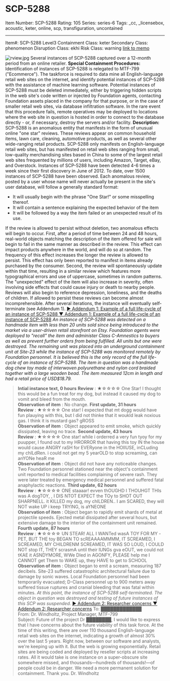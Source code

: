 # SCP-5288
Item Number: SCP-5288
Rating: 105
Series: series-6
Tags: _cc, _licensebox, acoustic, keter, online, scp, transfiguration, uncontained

---

Item#: SCP-5288
Level3
Containment Class:
keter
Secondary Class:
phenomenon
Disruption Class:
ekhi
Risk Class:
warning
[link to memo](/classification-committee-memo)  

![rview.jpg](https://scp-wiki.wdfiles.com/local--files/scp-5288/rview.jpg)
Several instances of SCP-5288 captured over a 12-month period from an online retailer.
**Special Containment Procedures:** Identification of instances of SCP-5288 is relegated to MTF-799 ("Ecommerce"). The taskforce is required to data mine all English-language retail web sites on the internet, and identify potential instances of SCP-5288 with the assistance of machine learning software. Potential instances of SCP-5288 must be deleted immediately, either by triggering hidden scripts in the web site's code written or injected by Foundation agents, contacting Foundation assets placed in the company for that purpose, or in the case of smaller retail web sites, via database infiltration software. In the rare event that this procedure fails, remote operatives may be deployed to locations where the web site in question is hosted in order to connect to the database directly - or, if necessary, destroy the servers and/or facility.
**Description:** SCP-5288 is an anomalous entity that manifests in the form of unusual online "one star" reviews. These reviews appear on common household items, lawn care, cleaning, automotive products, as well as several other wide-ranging retail products. SCP-5288 only manifests on English-language retail web sites, but has manifested on retail web sites ranging from small, low-quality merchandising sites based in China to some of the largest retail web sites frequented by millions of users, including Amazon, Target, eBay, and Overstock. Instances of SCP-5288 have been detected 4-6 times a week since their first discovery in June of 2012. To date, over 1500 instances of SCP-5288 have been observed.
Each anomalous review, posted by a user whose name will never actually be present in the site's user database, will follow a generally standard format:
  * It will usually begin with the phrase "One Star!" or some misspelling thereof.
  * It will contain a sentence explaining the expected behavior of the item
  * It will be followed by a way the item failed or an unexpected result of its use.

If the review is allowed to persist without deletion, two anomalous effects will begin to occur.
First, after a period of time between 24 and 48 hours, real-world objects matching the description of the item offered for sale will begin to fail in the same manner as described in the review. This effect can impact products anywhere in the world, and will do so at random. The frequency of this effect increases the longer the review is allowed to persist. This effect has only been reported to manifest in items already purchased by the consumer.
Second, the review will spontaneously update within that time, resulting in a similar review which features more typographical errors and use of uppercase, sometimes in random patterns. The "unexpected" effect of the item will also increase in severity, often involving side effects that could cause injury or death to nearby people. Reviews will also begin to reference depression, loneliness, and the deaths of children. If allowed to persist these reviews can become almost incomprehensible. After several iterations, the instance will eventually self-terminate (see Addendum 1).
[▶ Addendum 1: Example of a full life-cycle of an instance of SCP-5288 ](javascript:;)
[▼ Addendum 1: Example of a full life-cycle of an instance of SCP-5288](javascript:;)
_An instance of SCP-5288 was detected on a handmade item with less than 20 units sold since being introduced to the market via a user-driven retail storefront on Etsy. Foundation agents were deployed to "recall" the item and administer Class C-Amnestics to buyers as well as prevent further orders from being fulfilled. All units but one were destroyed. The remaining unit was placed into an underground containment unit at Site-23 while the instance of SCP-5288 was monitored remotely by Foundation personnel. It is believed this is the only record of the full life-cycle of an instance of SCP-5288._
_The item in question was a handmade dog chew toy made of interwoven polyurethane and nylon cord braided together with a large wooden bead. The item measured 12cm in length and had a retail price of USD$18.79._
> **Intial instance text, 0 hours**
> **Review** : ★☆☆☆☆ One Star! I thought this would be a fun treat for my dog, but instead it caused my dog to vomit and bleed from the mouth.  
>  **Observation of item** : No change.
> **First update, 31 hours**  
>  **Review** : ★☆☆☆☆ One star! I expected that mt dogg would have fun plauying with this, but I did not thinke that it woukld leak noxious gas. I think it is mustard gas? gROSS  
>  **Observation of item** : Object appeared to emit smoke, which quickly dissipated, leaving no trace.
> **Second update, 43 hours**  
>  **Review** : ★☆☆☆☆ One star! while i orderred a very fun tyoy for my puupper, I found out to my HRORROR that having this toy IN the house would cause ANGRY raSH for EVERyone in the HOIIUSE, inCLuding my chILdRen. i could not get my 5 yearOLD to stop screaming, can anYONe heaR me  
>  **Observation of item** : Object did not have any noticeable changes. Two Foundation personnel stationed near the object's containment unit reported to medical facilities complaining of severe rash. They were later treated by emergency medical personnel and suffered fatal anaphylactic reactions.
> **Third update, 62 hours**  
>  **Review** : ★☆☆☆☆ ONE staaaar! evven thOUGHD I THOUHGT THIs was A dogTOY, , I DIS NTOT EXPECT the TOy to SHOT OUT SHARPNELL. it KILLED my dog, my chILDREN.. I am SCARED, they will NOT wake UP i keep TRYING, is aYNEONE  
>  **Observation of item** : Object began to rapidly emit shards of metal at projectile speeds. Ejected metal dissipated after several hours, but extensive damage to the interior of the containment unit remained.
> **Fourth update, 87 hours**  
>  **Review** : ★☆☆☆☆ UN STEAR! ALL I WANTed wasA TOY FOR MY -PET, BUT THE toy BEGAN TO scREAAAAMMMM, IT SCREAMED, I SCREAMED, MY CHILDRENM SCREAMED, IT WAS SO LOUD, I COULD NOT stop IT, THEY scrasmA until their lUNGs gva eOUT, we could not tKAE it ASNDYMORE, WWe DIed in AGONFY, PLEASE help me I CANNOT get Them to WAKE up, they HAVE to get to SCHOOL  
>  **Observation of item** : Object began to emit a scream, measuring 187 decibels. Site-23 suffered catastrophic architectural failure due to damage by sonic waves. Local Foundation personnel had been temporarily evacuated; D-Class personnel up to 900 meters away suffered tissue ruptures and cranial bleeding that was fatal within minutes.
_At this point, the instance of SCP-5288 self-terminated. The object in question was destroyed and testing of future instances of this SCP was suspended._
[▶ Addendum 2: Researcher concerns ](javascript:;)
[▼ Addendum 2: Researcher concerns](javascript:;)
> To: █████████████  
>  From: Dr. Windholtz, Project Manager, MTF-799  
>  Subject: Future of the project
> Dr ████████,
> I would like to express that I have concerns about the future viability of this task force. At the time of this writing, there are over 110 thousand English-language retail web sites on the internet, indicating a growth of almost 30% over the last 5 years. Right now, between our software and analysts, we're keeping up with it. But the web is growing exponentially. Retail sites are being coded and deployed by reseller scripts at increasing rates. All it would take is one instance on a super-obscure site somewhere missed, and thousands—hundreds of thousands!—of people could be in danger. We need a more permanent solution for containment.
> Thank you.
> Dr. Windholtz